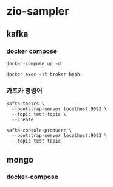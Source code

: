 # zio-sampler

## kafka

### docker compose

```shell
docker-compose up -d

docker exec -it broker bash
```

### 카프카 명령어

```shell
kafka-topics \
  --bootstrap-server localhost:9092 \
  --topic test-topic \
  --create

kafka-console-producer \
  --bootstrap-server localhost:9092 \
  --topic test-topic
```

## mongo

### docker-compose
